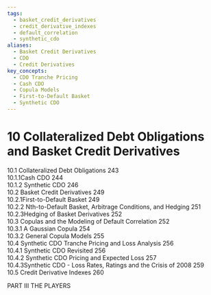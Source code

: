 ```yaml
---
tags:
  - basket_credit_derivatives
  - credit_derivative_indexes
  - default_correlation
  - synthetic_cdo
aliases:
  - Basket Credit Derivatives
  - CDO
  - Credit Derivatives
key_concepts:
  - CDO Tranche Pricing
  - Cash CDO
  - Copula Models
  - First-to-Default Basket
  - Synthetic CDO
---
```


# 10  Collateralized Debt Obligations and Basket Credit Derivatives  

10.1 Collateralized Debt Obligations 243   
10.1.1Cash CDO 244   
10.1.2 Synthetic CDO 246   
10.2 Basket Credit Derivatives 249   
10.2.1First-to-Default Basket 249   
10.2.2 Nth-to-Default Basket, Arbitrage Conditions, and Hedging 251   
10.2.3Hedging of Basket Derivatives 252   
10.3 Copulas and the Modeling of Default Correlation 252   
10.3.1 A Gaussian Copula 254   
10.3.2 General Copula Models 255   
10.4 Synthetic CDO Tranche Pricing and Loss Analysis 256   
10.4.1 Synthetic CDO Revisited 256   
10.4.2 Synthetic CDO Pricing and Expected Loss 257   
10.4.3Synthetic CDO - Loss Rates, Ratings and the Crisis of 2008 259   
10.5 Credit Derivative Indexes 260  

PART III THE PLAYERS  
